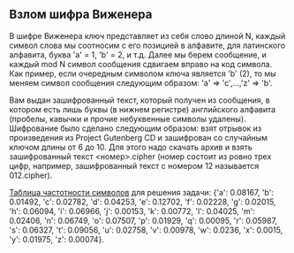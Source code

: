 ## Взлом шифра Виженера
В шифре Виженера ключ представляет из себя слово длиной N, каждый символ слова мы соотносим с его позицией в алфавите, для латинского алфавита, буква 'a' = 1, 'b' = 2, и т.д. Далее мы берем сообщение, и каждый mod N символ сообщения сдвигаем вправо на код символа. Как пример, если очередным символом ключа является 'b' (2), то мы меняем символ сообщения следующим образом: 'a' => 'c',...,'z' => 'b'.

Вам выдан зашифрованный текст, который получен из сообщения, в котором есть лишь буквы (в нижнем регистре) английского алфавита (пробелы, кавычки и прочие небуквенные символы удалены). Шифрование было сделано следующим образом: взят отрывок из произведения из Project Gutenberg CD и зашифрован со случайным ключом длины от 6 до 10. Для этого надо скачать архив и взять зашифрованный текст <номер>.cipher (номер состоит из ровно трех цифр, например, зашифрованный текст с номером 12 называется 012.cipher).

[Таблица частотности символов](https://en.wikipedia.org/wiki/Letter_frequency) для решения задачи: {'a': 0.08167, 'b': 0.01492, 'c': 0.02782, 'd': 0.04253, 'e': 0.12702, 'f': 0.02228, 'g': 0.02015, 'h': 0.06094, 'i': 0.06966, 'j': 0.00153, 'k': 0.00772, 'l': 0.04025, 'm': 0.02406, 'n': 0.06749, 'o': 0.07507, 'p': 0.01929, 'q': 0.00095, 'r': 0.05987, 's': 0.06327, 't': 0.09056, 'u': 0.02758, 'v': 0.00978, 'w': 0.0236, 'x': 0.0015, 'y': 0.01975, 'z': 0.00074}.